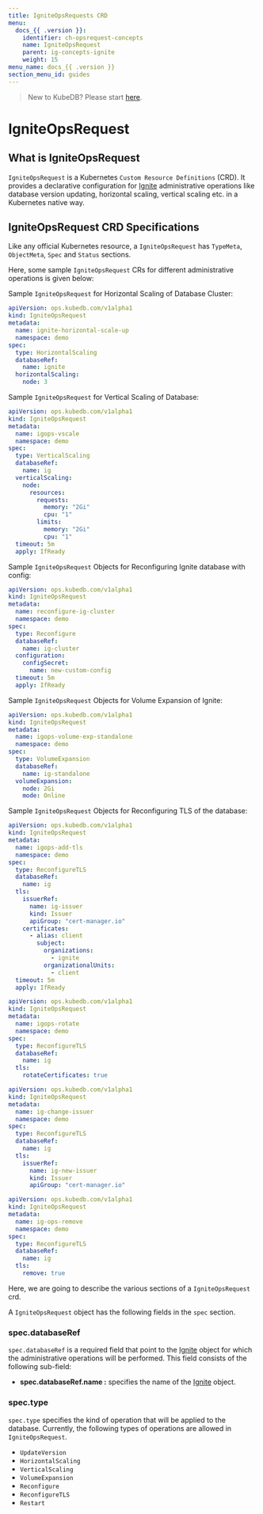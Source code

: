 ```yaml
---
title: IgniteOpsRequests CRD
menu:
  docs_{{ .version }}:
    identifier: ch-opsrequest-concepts
    name: IgniteOpsRequest
    parent: ig-concepts-ignite
    weight: 15
menu_name: docs_{{ .version }}
section_menu_id: guides
---
```



> New to KubeDB? Please start [here](/docs/README.md).

# IgniteOpsRequest

## What is IgniteOpsRequest

`IgniteOpsRequest` is a Kubernetes `Custom Resource Definitions` (CRD). It provides a declarative configuration for [Ignite](https://ignite.apache.org/) administrative operations like database version updating, horizontal scaling, vertical scaling etc. in a Kubernetes native way.

## IgniteOpsRequest CRD Specifications

Like any official Kubernetes resource, a `IgniteOpsRequest` has `TypeMeta`, `ObjectMeta`, `Spec` and `Status` sections.

Here, some sample `IgniteOpsRequest` CRs for different administrative operations is given below:

Sample `IgniteOpsRequest` for Horizontal Scaling of Database Cluster:

```yaml
apiVersion: ops.kubedb.com/v1alpha1
kind: IgniteOpsRequest
metadata:
  name: ignite-horizontal-scale-up
  namespace: demo
spec:
  type: HorizontalScaling
  databaseRef:
    name: ignite
  horizontalScaling:
    node: 3
```

Sample `IgniteOpsRequest` for Vertical Scaling of Database:

```yaml
apiVersion: ops.kubedb.com/v1alpha1
kind: IgniteOpsRequest
metadata:
  name: igops-vscale
  namespace: demo
spec:
  type: VerticalScaling
  databaseRef:
    name: ig
  verticalScaling:
    node:
      resources:
        requests:
          memory: "2Gi"
          cpu: "1"
        limits:
          memory: "2Gi"
          cpu: "1"
  timeout: 5m
  apply: IfReady
```

Sample `IgniteOpsRequest` Objects for Reconfiguring Ignite database with config:

```yaml
apiVersion: ops.kubedb.com/v1alpha1
kind: IgniteOpsRequest
metadata:
  name: reconfigure-ig-cluster
  namespace: demo
spec:
  type: Reconfigure
  databaseRef:
    name: ig-cluster
  configuration:
    configSecret:
      name: new-custom-config
  timeout: 5m
  apply: IfReady
```

Sample `IgniteOpsRequest` Objects for Volume Expansion of Ignite:

```yaml
apiVersion: ops.kubedb.com/v1alpha1
kind: IgniteOpsRequest
metadata:
  name: igops-volume-exp-standalone
  namespace: demo
spec:
  type: VolumeExpansion
  databaseRef:
    name: ig-standalone
  volumeExpansion:
    node: 2Gi
    mode: Online
```

Sample `IgniteOpsRequest` Objects for Reconfiguring TLS of the database:

```yaml
apiVersion: ops.kubedb.com/v1alpha1
kind: IgniteOpsRequest
metadata:
  name: igops-add-tls
  namespace: demo
spec:
  type: ReconfigureTLS
  databaseRef:
    name: ig
  tls:
    issuerRef:
      name: ig-issuer
      kind: Issuer
      apiGroup: "cert-manager.io"
    certificates:
      - alias: client
        subject:
          organizations:
            - ignite
          organizationalUnits:
            - client
  timeout: 5m
  apply: IfReady
```

```yaml
apiVersion: ops.kubedb.com/v1alpha1
kind: IgniteOpsRequest
metadata:
  name: igops-rotate
  namespace: demo
spec:
  type: ReconfigureTLS
  databaseRef:
    name: ig
  tls:
    rotateCertificates: true
```

```yaml
apiVersion: ops.kubedb.com/v1alpha1
kind: IgniteOpsRequest
metadata:
  name: ig-change-issuer
  namespace: demo
spec:
  type: ReconfigureTLS
  databaseRef:
    name: ig
  tls:
    issuerRef:
      name: ig-new-issuer
      kind: Issuer
      apiGroup: "cert-manager.io"
```

```yaml
apiVersion: ops.kubedb.com/v1alpha1
kind: IgniteOpsRequest
metadata:
  name: ig-ops-remove
  namespace: demo
spec:
  type: ReconfigureTLS
  databaseRef:
    name: ig
  tls:
    remove: true
```

Here, we are going to describe the various sections of a `IgniteOpsRequest` crd.

A `IgniteOpsRequest` object has the following fields in the `spec` section.

### spec.databaseRef

`spec.databaseRef` is a required field that point to the [Ignite](/docs/guides/ignite/concepts/ignite.md) object for which the administrative operations will be performed. This field consists of the following sub-field:

- **spec.databaseRef.name :** specifies the name of the [Ignite](/docs/guides/ignite/concepts/ignite.md) object.

### spec.type

`spec.type` specifies the kind of operation that will be applied to the database. Currently, the following types of operations are allowed in `IgniteOpsRequest`.

- `UpdateVersion`
- `HorizontalScaling`
- `VerticalScaling`
- `VolumeExpansion`
- `Reconfigure`
- `ReconfigureTLS`
- `Restart`